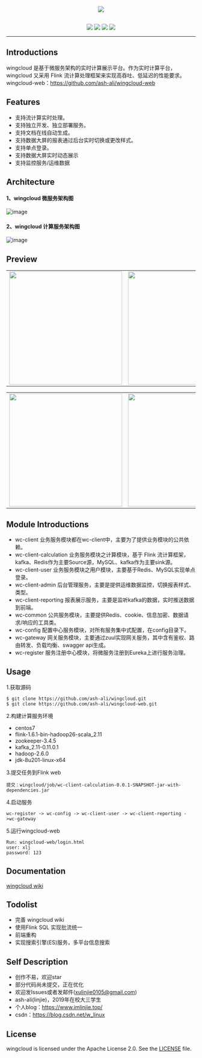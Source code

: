 <div align="center">
  <a href="#">
    <img src="https://wingcloud-1257431311.cos.ap-chengdu.myqcloud.com/logo_black128.png">
  </a>  
</div>

<br>

<div align="center">

[![](https://img.shields.io/badge/release-v1.0.0-blue.svg)](https://github.com/ash-ali/wingcloud/releases/tag/v1.0.0)
![](https://img.shields.io/badge/build-passing-orange.svg)
![](https://img.shields.io/badge/license-Apache--2.0-brighhtgreen.svg)
[![](https://img.shields.io/badge/wiki-reference-inactive.svg)](https://github.com/ash-ali/wingcloud/wiki)

</div>

---
## Introductions
wingcloud 是基于微服务架构的实时计算展示平台。作为实时计算平台，wingcloud 又采用 Flink 流计算处理框架来实现高吞吐、低延迟的性能要求。
wingcloud-web：https://github.com/ash-ali/wingcloud-web



## Features
- 支持流计算实时处理。
- 支持独立开发、独立部署服务。
- 支持文档在线自动生成。
- 支持数据大屏的报表通过后台实时切换或更改样式。
- 支持单点登录。
- 支持数据大屏实时动态展示
- 支持监控服务/运维数据



## Architecture

#### 1、wingcloud 微服务架构图
![image](https://wingcloud-1257431311.cos.ap-chengdu.myqcloud.com/allarc.jpg)

#### 2、wingcloud 计算服务架构图
![image](https://wingcloud-1257431311.cos.ap-chengdu.myqcloud.com/calarc.jpg)



## Preview

<table><tr>
    <td><img src="https://wingcloud-1257431311.cos.ap-chengdu.myqcloud.com/preview1.png" border=0 width="300px" height="300px"></td>
    <td><img src="https://wingcloud-1257431311.cos.ap-chengdu.myqcloud.com/preview2.png" border=0 width="300px" height="300px"></td>
    <td><img src="https://wingcloud-1257431311.cos.ap-chengdu.myqcloud.com/preview3.png" border=0 width="300px" height="300px"></td>
</tr></table>

<table><tr>
    <td><img src="https://wingcloud-1257431311.cos.ap-chengdu.myqcloud.com/preview4.png" border=0 width="300px" height="300px"></td>
    <td><img src="https://wingcloud-1257431311.cos.ap-chengdu.myqcloud.com/preview5.png" border=0 width="300px" height="300px"></td>
    <td><img src="https://wingcloud-1257431311.cos.ap-chengdu.myqcloud.com/preview6.png" border=0 width="300px" height="300px"></td>
</tr></table>


## Module Introductions
- wc-client 业务服务模块都在wc-client中，主要为了提供业务模块的公共依赖。
- wc-client-calculation 业务服务模块之计算模块，基于 Flink 流计算框架，kafka、Redis作为主要Source源，MySQL、kafka作为主要sink源。
- wc-client-user 业务服务模块之用户模块，主要基于Redis、MySQL实现单点登录。
- wc-client-admin 后台管理服务，主要是提供运维数据监控，切换报表样式、类型。
- wc-client-reporting 报表展示服务，主要是监听kafka的数据，实时推送数据到前端。
- wc-common 公共服务模块，主要提供Redis、cookie、信息加密、数据请求/响应的工具类。
- wc-config 配置中心服务模块，对所有服务集中式配置，在config目录下。
- wc-gateway 网关服务模块，主要通过zuul实现网关服务，其中含有鉴权、路由转发、负载均衡、swagger api生成。
- wc-register 服务注册中心模块，将微服务注册到Eureka上进行服务治理。


## Usage
1.获取源码
```git
$ git clone https://github.com/ash-ali/wingcloud.git
$ git clone https://github.com/ash-ali/wingcloud-web.git
```

2.构建计算服务环境

- centos7
- flink-1.6.1-bin-hadoop26-scala_2.11
- zookeeper-3.4.5
- kafka_2.11-0.11.0.1
- hadoop-2.6.0
- jdk-8u201-linux-x64

3.提交任务到Flink web

```text
提交：wingcloud/job/wc-client-calculation-0.0.1-SNAPSHOT-jar-with-dependencies.jar
```

4.启动服务
```text
wc-register -> wc-config -> wc-client-user -> wc-client-reporting ->wc-gateway
```

5.运行wingcloud-web
```text
Run: wingcloud-web/login.html
user: xlj
password: 123
```


## Documentation
[wingcloud wiki](https://github.com/ash-ali/wingcloud/wiki)
 

 
## Todolist

- 完善 wingcloud wiki
- 使用Flink SQL 实现批流统一
- 前端重构
- 实现搜索引擎(ES)服务，多平台信息搜索


## Self Description
- 创作不易，欢迎star
- 部分代码尚未提交，正在优化
- 欢迎发Issues或者发邮件(xulinjie0105@gmail.com)
- ash-ali(linjie)，2019年在校大三学生
- 个人blog：https://www.imlinjie.top/
- csdn：https://blog.csdn.net/w_linux


## License
wingcloud is licensed under the Apache License 2.0. See the [LICENSE](LICENSE) file.



